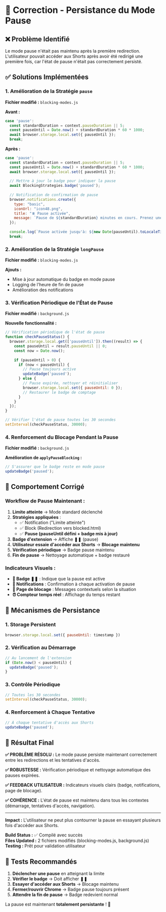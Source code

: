 # 🔧 Correction - Persistance du Mode Pause

## ❌ Problème Identifié
Le mode pause n'était pas maintenu après la première redirection. L'utilisateur pouvait accéder aux Shorts après avoir été redirigé une première fois, car l'état de pause n'était pas correctement persisté.

## ✅ Solutions Implémentées

### 1. Amélioration de la Stratégie `pause`
**Fichier modifié :** `blocking-modes.js`

**Avant :**
```javascript
case 'pause':
  const standardDuration = context.pauseDuration || 5;
  const pauseUntil = Date.now() + standardDuration * 60 * 1000;
  await browser.storage.local.set({ pauseUntil });
  break;
```

**Après :**
```javascript
case 'pause':
  const standardDuration = context.pauseDuration || 5;
  const pauseUntil = Date.now() + standardDuration * 60 * 1000;
  await browser.storage.local.set({ pauseUntil });
  
  // Mettre à jour le badge pour indiquer la pause
  await BlockingStrategies.badge('paused');
  
  // Notification de confirmation de pause
  browser.notifications.create({
    type: "basic",
    iconUrl: "icon48.png",
    title: "⏸️ Pause activée",
    message: `Pause de ${standardDuration} minutes en cours. Prenez une pause !`
  });
  
  console.log(`Pause activée jusqu'à: ${new Date(pauseUntil).toLocaleTimeString()}`);
  break;
```

### 2. Amélioration de la Stratégie `longPause`
**Fichier modifié :** `blocking-modes.js`

**Ajouts :**
- Mise à jour automatique du badge en mode pause
- Logging de l'heure de fin de pause
- Amélioration des notifications

### 3. Vérification Périodique de l'État de Pause
**Fichier modifié :** `background.js`

**Nouvelle fonctionnalité :**
```javascript
// Vérification périodique de l'état de pause
function checkPauseStatus() {
  browser.storage.local.get(['pauseUntil']).then((result) => {
    const pauseUntil = result.pauseUntil || 0;
    const now = Date.now();
    
    if (pauseUntil > 0) {
      if (now < pauseUntil) {
        // Pause toujours active
        updateBadge('paused');
      } else {
        // Pause expirée, nettoyer et réinitialiser
        browser.storage.local.set({ pauseUntil: 0 });
        // Restaurer le badge de comptage
      }
    }
  });
}

// Vérifier l'état de pause toutes les 30 secondes
setInterval(checkPauseStatus, 30000);
```

### 4. Renforcement du Blocage Pendant la Pause
**Fichier modifié :** `background.js`

**Amélioration de `applyPauseBlocking` :**
```javascript
// S'assurer que le badge reste en mode pause
updateBadge('paused');
```

## 🎯 Comportement Corrigé

### Workflow de Pause Maintenant :

1. **Limite atteinte** → Mode standard déclenché
2. **Stratégies appliquées** :
   - ✅ Notification ("Limite atteinte")
   - ✅ Block (Redirection vers blocked.html)
   - ✅ **Pause (pauseUntil défini + badge mis à jour)**
3. **Badge d'extension** → Affiche ❚❚ (pause)
4. **Utilisateur essaie d'accéder aux Shorts** → **Blocage maintenu**
5. **Vérification périodique** → Badge pause maintenu
6. **Fin de pause** → Nettoyage automatique + badge restauré

### Indicateurs Visuels :

- **🔴 Badge ❚❚** : Indique que la pause est active
- **📱 Notifications** : Confirmation à chaque activation de pause
- **🚫 Page de blocage** : Messages contextuels selon la situation
- **⏰ Compteur temps réel** : Affichage du temps restant

## 🔄 Mécanismes de Persistance

### 1. **Storage Persistent**
```javascript
browser.storage.local.set({ pauseUntil: timestamp })
```

### 2. **Vérification au Démarrage**
```javascript
// Au lancement de l'extension
if (Date.now() < pauseUntil) {
  updateBadge('paused');
}
```

### 3. **Contrôle Périodique**
```javascript
// Toutes les 30 secondes
setInterval(checkPauseStatus, 30000);
```

### 4. **Renforcement à Chaque Tentative**
```javascript
// À chaque tentative d'accès aux Shorts
updateBadge('paused');
```

## 🚀 Résultat Final

**✅ PROBLÈME RÉSOLU :** Le mode pause persiste maintenant correctement entre les redirections et les tentatives d'accès.

**✅ ROBUSTESSE :** Vérification périodique et nettoyage automatique des pauses expirées.

**✅ FEEDBACK UTILISATEUR :** Indicateurs visuels clairs (badge, notifications, page de blocage).

**✅ COHÉRENCE :** L'état de pause est maintenu dans tous les contextes (démarrage, tentatives d'accès, navigation).

---

**Impact :** L'utilisateur ne peut plus contourner la pause en essayant plusieurs fois d'accéder aux Shorts.

**Build Status :** ✅ Compilé avec succès  
**Files Updated :** 2 fichiers modifiés (blocking-modes.js, background.js)  
**Testing :** Prêt pour validation utilisateur  

## 🧪 Tests Recommandés

1. **Déclencher une pause** en atteignant la limite
2. **Vérifier le badge** → Doit afficher ❚❚
3. **Essayer d'accéder aux Shorts** → Blocage maintenu
4. **Fermer/rouvrir Chrome** → Badge pause toujours présent
5. **Attendre la fin de pause** → Badge redevient normal

La pause est maintenant **totalement persistante** ! 🎉
